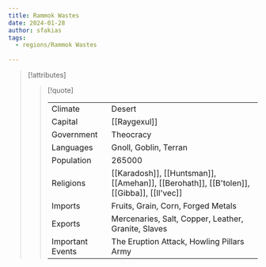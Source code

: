 ```yaml
---
title: Rammok Wastes
date: 2024-01-28
author: sfakias
tags:
  - regions/Rammok Wastes
  
---
```

> [!attributes]
> 
> > [!quote]
> >
> > | | |
> > | --- | --- |
> > | Climate | Desert |
> > | Capital | [[Raygexul]] |
> > | Government | Theocracy |
> > | Languages | Gnoll, Goblin, Terran |
> > | Population | 265000 |
> > | Religions | [[Karadosh]], [[Huntsman]], [[Amehan]], [[Berohath]], [[B'tolen]], [[Gibba]], [[Il'vec]] |
> > | Imports | Fruits, Grain, Corn, Forged Metals |
> > | Exports | Mercenaries, Salt, Copper, Leather, Granite, Slaves |
> > | Important Events | The Eruption Attack, Howling Pillars Army |
